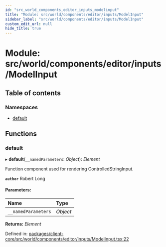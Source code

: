 ```yaml
---
id: "src_world_components_editor_inputs_modelinput"
title: "Module: src/world/components/editor/inputs/ModelInput"
sidebar_label: "src/world/components/editor/inputs/ModelInput"
custom_edit_url: null
hide_title: true
---
```


# Module: src/world/components/editor/inputs/ModelInput

## Table of contents

### Namespaces

- [default](src_world_components_editor_inputs_modelinput.default.md)

## Functions

### default

▸ **default**(`__namedParameters`: *Object*): *Element*

Function component used for rendering ControlledStringInput.

**`author`** Robert Long

#### Parameters:

Name | Type |
:------ | :------ |
`__namedParameters` | *Object* |

**Returns:** *Element*

Defined in: [packages/client-core/src/world/components/editor/inputs/ModelInput.tsx:22](https://github.com/xr3ngine/xr3ngine/blob/716a06460/packages/client-core/src/world/components/editor/inputs/ModelInput.tsx#L22)
